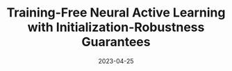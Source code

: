 ---
title: "Training-Free Neural Active Learning with Initialization-Robustness Guarantees"
collection: publications
category: conference
permalink: /publication/evgp
excerpt: 'Existing neural active learning algorithms have aimed to optimize the predictive performance of neural networks (NNs) by selecting data for labelling. However, other than a good predictive performance, being robust against random parameter initializations is also a crucial requirement in safety-critical applications. To this end, we introduce our expected variance with Gaussian processes (EV-GP) criterion for neural active learning, which is theoretically guaranteed to select data points which lead to trained NNs with both (a) good predictive performances and (b) initialization robustness. Importantly, our EV-GP criterion is training-free, i.e., it does not require any training of the NN during data selection, which makes it computationally efficient. We empirically demonstrate that our EV-GP criterion is highly correlated with both initialization robustness and generalization performance, and show that it consistently outperforms baseline methods in terms of both desiderata, especially in situations with limited initial data or large batch sizes.'
date: 2023-04-25
venue: 'International Conference on Machine Learning'
paperurl: 'https://proceedings.mlr.press/v202/hemachandra23a'
citation: 'Hemachandra, A., Dai, Z., <b>Singh, J.</b>, Ng, S. &amp; Low, B.K.H. (2023). Training-Free Neural Active Learning with Initialization-Robustness Guarantees. <i>Proceedings of the 40th International Conference on Machine Learning</i>, in <i>Proceedings of Machine Learning Research</i> 202:12931-12971.'
---